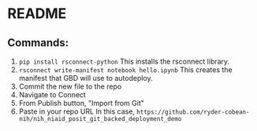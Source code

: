 # README

## Commands: 
1. `pip install rsconnect-python`
    This installs the rsconnect library.
2. `rsconnect write-manifest notebook hello.ipynb`
    This creates the manifest that GBD will use to autodeploy. 
3. Commit the new file to the repo
4. Navigate to Connect
5. From Publish button, "Import from Git"
6. Paste in your repo URL
    In this case, `https://github.com/ryder-cobean-nih/nih_niaid_posit_git_backed_deployment_demo`



